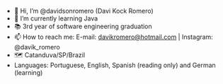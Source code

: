 - 👋 Hi, I’m @davidsonromero (Davi Kock Romero)
- 🧠 I’m currently learning Java
- 📚 3rd year of software engineering graduation
- 📫 How to reach me: E-mail: davikromero@hotmail.com | Instagram: @davik_romero
- 🗺️ Catanduva/SP/Brazil
- Languages: Portuguese, English, Spanish (reading only) and German (learning)

<!---
davidsonromero/davidsonromero is a ✨ special ✨ repository because its `README.md` (this file) appears on your GitHub profile.
You can click the Preview link to take a look at your changes.
--->
